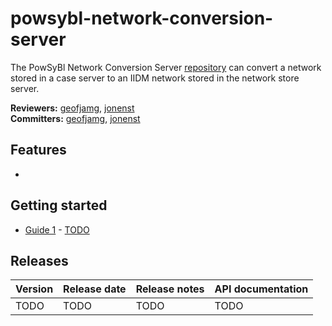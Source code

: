 # powsybl-network-conversion-server
The PowSyBl Network Conversion Server [repository](https://github.com/powsybl/powsybl-network-conversion-server) can convert a network stored in a case server to an IIDM network 
stored in the network store server.

**Reviewers:** [geofjamg](https://github.com/geofjamg), [jonenst](https://github.com/jonenst)  
**Committers:** [geofjamg](https://github.com/geofjamg), [jonenst](https://github.com/jonenst)

## Features

- 

## Getting started

- [Guide 1]() - [TODO]()

## Releases

| Version | Release date | Release notes | API documentation |
| ------- | ------------ | ------------- | ----------------- |
| TODO | TODO | TODO | TODO |


